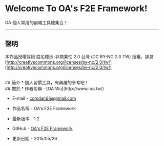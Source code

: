 # Welcome To OA's F2E Framework!
OA 個人常用的前端工具總集合！ 

---
## 聲明
本作品授權採用 姓名標示-非商業性 2.0 台灣 (CC BY-NC 2.0 TW) 授權，詳見 [http://creativecommons.org/licenses/by-nc/2.0/tw/](http://creativecommons.org/licenses/by-nc/2.0/tw/)


<br/>
## 簡介
* 個人習慣工具，有興趣的參考吧！

<br/>
## 關於
* 作者名稱 - [OA Wu](http://www.ioa.tw/)

* E-mail - <comdan66@gmail.com>

* 作品名稱 - OA's F2E Framework

* 最新版本 - 1.2

* GitHub - [OA's F2E Framework](https://github.com/comdan66/f2e/)

* 更新日期 - 2015/05/26